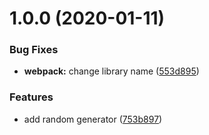 # 1.0.0 (2020-01-11)


### Bug Fixes

* **webpack:** change library name ([553d895](https://github.com/CassandraSpruit/Serendipity/commit/553d895c59411f921f5205c35338fca156762732))


### Features

* add random generator ([753b897](https://github.com/CassandraSpruit/Serendipity/commit/753b897247f2bd44464db6bc7d6b5ce6c060dcca))
